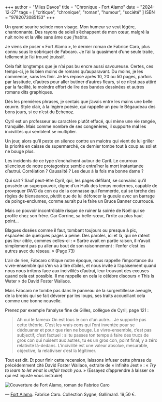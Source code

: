 +++
author = "Miles Davos"
title = "Chronique - Fort Alamo"
date = "2024-12-27"
tags = [
    "critique", "chronique", "roman", "humour", "société"
]
ISBN = "9782073085153"
+++

Un grand sourire scinde mon visage. Mon humeur se veut légère, chantonnante. Des rayons de soleil s’échappent de mon cœur, malgré la nuit noire et la ville sans âme que j’habite.

Je viens de poser « Fort Alamo », le dernier roman de Fabrice Caro, plus connu sous le sobriquet de Fabcaro. Je l’ai lu quasiment d’une seule traite, tellement je l’ai trouvé jouissif.

Cela fait longtemps que je n’ai pas bu encre aussi savoureuse. Certes, ces temps-ci, je lis bien moins de romans qu’auparavant. Du moins, je les commence, sans les finir. Je les repose après 10, 20 ou 50 pages, parfois par lassitude, d’autres pour aller butiner d’autres fleurs, si ce n’est pas attiré par la facilité, le moindre effort de lire des bandes dessinées et autres romans dits graphiques.

Dès les premières phrases, je sentais que j’avais entre les mains une belle œuvre. Style clair, à la légère poésie, qui rappelle un peu le Bégaudeau des bons jours, si ce n’est du Echenoz.

Cyril est un professeur au caractère plutôt effacé, qui mène une vie rangée, tranquille. Mais comme nombre de ses congénères, il supporte mal les incivilités qui semblent se multiplier.

Un jour, alors qu’il peste en silence contre un malotru qui vient de lui griller la priorité en caisse de supermarché, ce dernier tombe tout à coup au sol et ne bouge plus.

Les incidents de ce type s’enchaînent autour de Cyril. Le courroux silencieux de notre protagoniste semble entraîner la mort instantanée d’autrui. Corrélation ? Causalité ? Les deux à la fois ma bonne dame ?

Qui sait ? Sauf peut-être Cyril, qui, les pages défilant, se convainc qu’il possède un superpouvoir, digne d’un Hulk des temps modernes, capable de provoquer l’AVC du con ou de la connasse qui l’emmerde, qui se torche des règles de bienséance, plutôt que de lui défoncer la gueule avec un barrage de poings-enclumes, comme aurait pu le faire un Bruce Banner courroucé.

Mais ce pouvoir incontrôlable risque de ruiner la soirée de Noël qui se profile chez son frère. Car Corrine, sa belle-sœur, l’irrite au plus haut point…

Blagues dosées comme il faut, tombant toujours ou presque à pic, espacées de quelques pages à peine. Des paroles, ici et là, qui ne ratent pas leur cible, commes celles-ci : « Sartre avait en partie raison, il n’avait simplement pas pu aller au bout de son raisonnement : l’enfer c’est les autres avec du réseau. » (Page 73)

L’air de rien, Fabcaro critique notre époque, nous rappelle l’importance du vivre-ensemble qui s’en va à tire d’ailes, et nous invite à l’apaisement quand nous nous irritons face aux incivilités d’autrui, leur trouvant des excuses quand cela est possible. Il me rappelle en cela le célèbre discours « This Is Water » de David Foster Wallace.

Mais Fabcaro ne tombe pas dans le panneau de la surgentillesse aveugle, de la brebis qui se fait dévorer par les loups, ses traits accueillant cela comme une bonne nouvelle.

Prenez par exemple l’analyse fine de Gilles, collègue de Cyril, page 121 :

> Ah oui le fameux On est tous le con d’un autre… Je supporte pas cette théorie. C’est les vrais cons qui l’ont inventée pour se dédouaner et pour que rien ne bouge. Le vivre-ensemble, c’est pas subjectif, c’est factuel : si tu passes ton temps à faire des trucs de gros con qui nuisent aux autres, tu es un gros con, point final, y a zéro relativité là-dedans. L’incivilité est une valeur absolue, mesurable, objective, la relativiser c’est la légitimer.

Tout est dit. Et pour finir cette recension, laissons infuser cette phrase du précédemment cité David Foster Wallace, extraite de « Infinite Jest » : « *Try to learn to let what is unfair teach you.* » (Essayez d’apprendre à laisser ce qui est injuste vous instruire)

![Couverture de Fort Alamo, roman de Fabrice Caro](/images/fort-alamo.jpeg)

—
[Fort Alamo](https://www.gallimard.fr/catalogue/fort-alamo/9782073085153). Fabrice Caro. Collection Sygne, Gallimard. 19,50 €.
